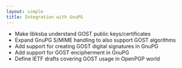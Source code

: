 ```yaml
---
layout: simple
title: Integration with GnuPG
---
```


* Make libksba understand GOST public keys/certificates
* Expand GnuPG S/MIME handling to also support GOST algorithms
* Add support for creating GOST digital signatures in GnuPG
* Add support for GOST encipherment in GnuPG
* Define IETF drafts covering GOST usage in OpenPGP world
